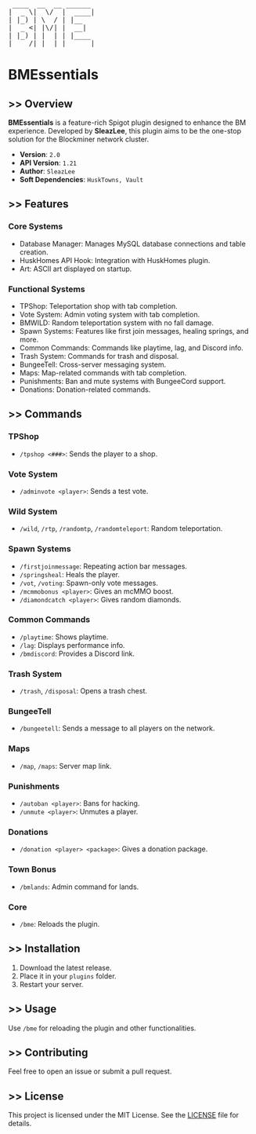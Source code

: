 <pre>
 ____  __  __ ______
|  _ \|  \/  |  ____|
| |_) | \  / | |__
|  _ <| |\/| |  __|
| |_) | |  | | |____
|____/|_|  |_|______|
</pre>

# **BMEssentials**

## >> Overview
**BMEssentials** is a feature-rich Spigot plugin designed to enhance the BM experience. Developed by **SleazLee**, this plugin aims to be the one-stop solution for the Blockminer network cluster.

- **Version**: `2.0`  
- **API Version**: `1.21`  
- **Author**: `SleazLee`  
- **Soft Dependencies**: `HuskTowns, Vault`

## >> Features
### Core Systems
- Database Manager: Manages MySQL database connections and table creation.
- HuskHomes API Hook: Integration with HuskHomes plugin.
- Art: ASCII art displayed on startup.

### Functional Systems
- TPShop: Teleportation shop with tab completion.
- Vote System: Admin voting system with tab completion.
- BMWILD: Random teleportation system with no fall damage.
- Spawn Systems: Features like first join messages, healing springs, and more.
- Common Commands: Commands like playtime, lag, and Discord info.
- Trash System: Commands for trash and disposal.
- BungeeTell: Cross-server messaging system.
- Maps: Map-related commands with tab completion.
- Punishments: Ban and mute systems with BungeeCord support.
- Donations: Donation-related commands.

## >> Commands
### TPShop
- `/tpshop <###>`: Sends the player to a shop.

### Vote System
- `/adminvote <player>`: Sends a test vote.

### Wild System
- `/wild`, `/rtp`, `/randomtp`, `/randomteleport`: Random teleportation.

### Spawn Systems
- `/firstjoinmessage`: Repeating action bar messages.
- `/springsheal`: Heals the player.
- `/vot`, `/voting`: Spawn-only vote messages.
- `/mcmmobonus <player>`: Gives an mcMMO boost.
- `/diamondcatch <player>`: Gives random diamonds.

### Common Commands
- `/playtime`: Shows playtime.
- `/lag`: Displays performance info.
- `/bmdiscord`: Provides a Discord link.

### Trash System
- `/trash`, `/disposal`: Opens a trash chest.

### BungeeTell
- `/bungeetell`: Sends a message to all players on the network.

### Maps
- `/map`, `/maps`: Server map link.

### Punishments
- `/autoban <player>`: Bans for hacking.
- `/unmute <player>`: Unmutes a player.

### Donations
- `/donation <player> <package>`: Gives a donation package.

### Town Bonus
- `/bmlands`: Admin command for lands.

### Core
- `/bme`: Reloads the plugin.

## >> Installation
1. Download the latest release.
2. Place it in your `plugins` folder.
3. Restart your server.

## >> Usage
Use `/bme` for reloading the plugin and other functionalities.

## >> Contributing
Feel free to open an issue or submit a pull request.

## >> License
This project is licensed under the MIT License. See the [LICENSE](LICENSE) file for details.
